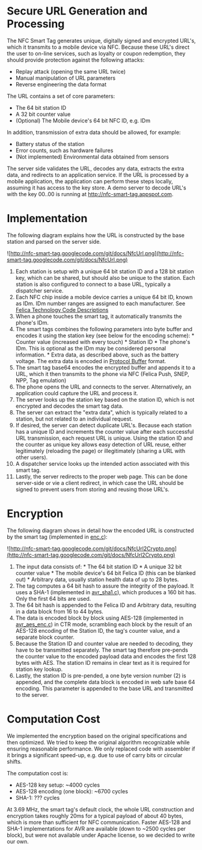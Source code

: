 # Secure URL Generation and Processing #

The NFC Smart Tag generates unique, digitally signed and encrypted URL's, which it transmits to a mobile device via NFC. Because these URL's direct the user to on-line services, such as loyalty or coupon redemption, they should provide protection against the following attacks:

  * Replay attack (opening the same URL twice)
  * Manual manipulation of URL parameters
  * Reverse engineering the data format

The URL contains a set of core parameters:
  * The 64 bit station ID
  * A 32 bit counter value
  * (Optional) The Mobile device's 64 bit NFC ID, e.g. IDm

In addition, transmission of extra data should be allowed, for example:
  * Battery status of the station
  * Error counts, such as hardware failures
  * (Not implemented) Environmental data obtained from sensors

The server side validates the URL, decodes any data, extracts the extra data, and redirects to an application service. If the URL is processed by a mobile application, the application can perform these steps locally, assuming it has access to the key store. A demo server to decode URL's with the key 00..00 is running at http://nfc-smart-tag.appspot.com.

# Implementation #

The following diagram explains how the URL is constructed by the base station and parsed on the server side.

![http://nfc-smart-tag.googlecode.com/git/docs/NfcUrl.png](http://nfc-smart-tag.googlecode.com/git/docs/NfcUrl.png)

  1. Each station is setup with a unique 64 bit station ID and a 128 bit station key, which can be shared, but should also be unique to the station. Each station is also configured to connect to a base URL, typically a dispatcher service.
  1. Each NFC chip inside a mobile device carries a unique 64 bit ID, known as IDm. IDm number ranges are assigned to each manufacturer. See [Felica Technology Code Descriptions](http://www.sony.net/Products/felica/business/tech-support/index.html)
  1. When a phone touches the smart tag, it automatically transmits the phone's IDm.
  1. The smart tags combines the following parameters into byte buffer  and encodes it using the station key (see below for the encoding scheme):
    * Counter value (increased with every touch)
    * Station ID
    * The phone's IDm. This is optional as the IDm may be considered personal information.
    * Extra data, as described above, such as the battery voltage. The extra data is encoded in [Protocol Buffer](http://code.google.com/p/protobuf/) format.
  1. The smart tag base64 encodes the encrypted buffer and appends it to a URL, which it then transmits to the phone via NFC (Felica Push, SNEP, NPP, Tag emulation)
  1. The phone opens the URL and connects to the server. Alternatively, an application could capture the URL and process it.
  1. The server looks up the station key based on the station ID, which is not encrypted and decodes the smart tag data.
  1. The server can extract the "extra data", which is typically related to a station, but not related to an individual request.
  1. If desired, the server can detect duplicate URL's. Because each station has a unique ID and increments the counter value after each successful URL transmission, each request URL is unique. Using the station ID and the counter as unique key allows easy detection of URL reuse, either legitimately (reloading the page) or illegitimately (sharing a URL with other users).
  1. A dispatcher service looks up the intended action associated with this smart tag.
  1. Lastly, the server redirects to the proper web page. This can be done server-side or vie a client redirect, in which case the URL should be signed to prevent users from storing and reusing those URL's.

# Encryption #

The following diagram shows in detail how the encoded URL is constructed by the smart tag (implemented in [enc.c](http://code.google.com/p/nfc-smart-tag/source/browse/firmware/enc.c)):

![http://nfc-smart-tag.googlecode.com/git/docs/NfcUrl2Crypto.png](http://nfc-smart-tag.googlecode.com/git/docs/NfcUrl2Crypto.png)

  1. The input data consists of:
    * The 64 bit station ID
    * A unique 32 bit counter value
    * The mobile device's 64 bit Felica ID (this can be blanked out)
    * Arbitrary data, usually station health data of up to 28 bytes.
  1. The tag computes a 64 bit hash to assure the integrity of the payload. It uses a SHA-1 (implemented in [avr\_sha1.c](http://code.google.com/p/nfc-smart-tag/source/browse/firmware/crypto/avr_sha1.c)), which produces a 160 bit has. Only the first 64 bits are used.
  1. The 64 bit hash is appended to the Felica ID and Arbitrary data, resulting in a data block from 16 to 44 bytes.
  1. The data is encoded block by block using AES-128 (implemented in [avr\_aes\_enc.c](http://code.google.com/p/nfc-smart-tag/source/browse/firmware/crypto/avr_aes_enc.c)) in CTR mode, scrambling each block by the result of an AES-128 encoding of the Station ID, the tag's counter value, and a separate block counter.
  1. Because the Station ID and counter value are needed to decoding, they have to be transmitted separately. The smart tag therefore pre-pends the counter value to the encoded payload data and encodes the first 128 bytes with AES. The station ID remains in clear text as it is required for station key lookup.
  1. Lastly, the station ID is pre-pended, a one byte version number (2) is appended, and the complete data block is encoded in web safe base 64 encoding. This parameter is appended to the base URL and transmitted to the server.

# Computation Cost #
We implemented the encryption based on the original specifications and then optimized. We tried to keep the original algorithm recognizable while ensuring reasonable performance. We only replaced code with assembler if it brings a significant speed-up, e.g. due to use of carry bits or circular shifts.

The computation cost is:
  * AES-128 key setup: ~4000 cycles
  * AES-128 encoding (one block): ~6700 cycles
  * SHA-1: ??? cycles

At 3.69 MHz, the smart tag's default clock, the whole URL construction and encryption takes roughly 20ms for a typical payload of about 40 bytes, which is more than sufficient for NFC communication. Faster AES-128 and SHA-1 implementations for AVR are available (down to ~2500 cycles per block), but were not available under Apache license, so we decided to write our own.